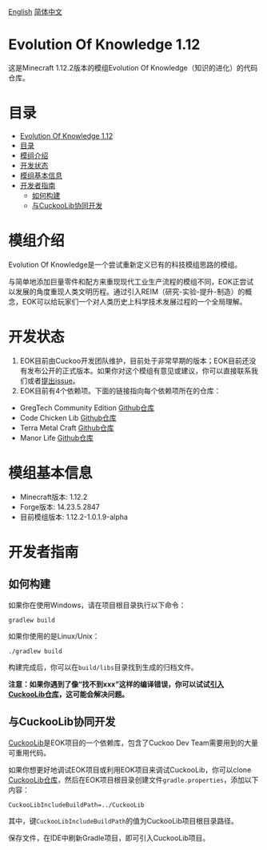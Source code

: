 [English](README.md)  [简体中文](README-zh_cn.md)

# Evolution Of Knowledge 1.12

这是Minecraft 1.12.2版本的模组Evolution Of Knowledge（知识的进化）的代码仓库。

# 目录

- [Evolution Of Knowledge 1.12](#evolution-of-knowledge-112)
- [目录](#目录)
- [模组介绍](#模组介绍)
- [开发状态](#开发状态)
- [模组基本信息](#模组基本信息)
- [开发者指南](#开发者指南)
  - [如何构建](#如何构建)
  - [与CuckooLib协同开发](#与CuckooLib协同开发)

# 模组介绍
Evolution Of Knowledge是一个尝试重新定义已有的科技模组思路的模组。

与简单地添加巨量零件和配方来重现现代工业生产流程的模组不同，EOK正尝试以发展的角度重现人类文明历程。通过引入REIM（研究-实验-提升-制造）的概念，EOK可以给玩家们一个对人类历史上科学技术发展过程的一个全局理解。

# 开发状态
1. EOK目前由Cuckoo开发团队维护，目前处于非常早期的版本；EOK目前还没有发布公开的正式版本。如果你对这个模组有意见或建议，你可以直接联系我们或者[提出issue](https://github.com/gonggongjohn/EOK-1.12/issues)。
2. EOK目前有4个依赖项。下面的链接指向每个依赖项所在的仓库：
* GregTech Community Edition [Github仓库](https://github.com/GregTechCE/GregTech)
* Code Chicken Lib [Github仓库](https://github.com/TheCBProject/CodeChickenLib)
* Terra Metal Craft [Github仓库](https://github.com/Os-Ir/Terra-Metal-Craft)
* Manor Life [Github仓库](https://github.com/gonggongjohn/Manor-Life-1.12)

# 模组基本信息
* Minecraft版本: 1.12.2
* Forge版本: 14.23.5.2847
* 目前模组版本: 1.12.2-1.0.1.9-alpha

# 开发者指南

## 如何构建

如果你在使用Windows，请在项目根目录执行以下命令：

```
gradlew build
```

如果你使用的是Linux/Unix：

```
./gradlew build
```

构建完成后，你可以在`build/libs`目录找到生成的归档文件。

**注意：如果你遇到了像“找不到xxx”这样的编译错误，你可以试试[引入CuckooLib仓库](#与CuckooLib协同开发)，这可能会解决问题。**

## 与CuckooLib协同开发

[CuckooLib](https://github.com/zi-jing/CuckooLib)是EOK项目的一个依赖库，包含了Cuckoo Dev Team需要用到的大量可重用代码。

如果你想更好地调试EOK项目或利用EOK项目来调试CuckooLib，你可以clone [CuckooLib仓库](https://github.com/zi-jing/CuckooLib)，然后在EOK项目根目录创建文件`gradle.properties`，添加以下内容：

```properties
CuckooLibIncludeBuildPath=../CuckooLib
```

其中，键`CuckooLibIncludeBuildPath`的值为CuckooLib项目根目录路径。

保存文件，在IDE中刷新Gradle项目，即可引入CuckooLib项目。
